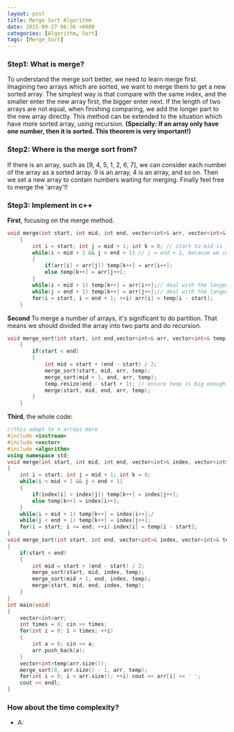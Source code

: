 ```yaml
---
layout: post
title: Merge Sort Algorithm
date: 2025-09-27 06:36 +0000
categories: [Algorithm, Sort]
tags: [Merge_Sort]
---
```

### **Step1: What is merge?**

To understand the merge sort better, we need to learn merge first. Imagining two arrays which are sorted, we want to merge them to get a new sorted array. The simplest way is that compare with the same index, and the smaller enter the new array first, the bigger enter next. If the length of two arrays are not equal, when finishing comparing, we add the longer part to the new array directly. This method can be extended to the situation which have more sorted array, using recursion. **(Specially: If an array only have one number, then it is sorted. This theorem is very important!)**

### **Step2: Where is the merge sort from?**

If there is an array, such as [9, 4, 5, 1, 2, 6, 7], we can consider each number of the array as a sorted array. 9 is an array, 4 is an array, and so on. Then we set a new array to contain numbers waiting for merging. Finally feel free to merge the 'array'!!

### **Step3: Implement in c++**

**First**, focusing on the merge method.

``` c++
void merge(int start, int mid, int end, vector<int>& arr, vector<int>& temp)
    {
        int i = start; int j = mid + 1; int k = 0; // start to mid is left, mid to end is right
        while(i < mid + 1 && j < end + 1) // j = end + 1, because we consider the size of an array minus one as the end by default
        {
            if(arr[i] < arr[j]) temp[k++] = arr[i++];
            else temp[k++] = arr[j++];
        }
        while(i < mid + 1) temp[k++] = arr[i++];// deal with the longer
        while(j < end + 1) temp[k++] = arr[j++];// deal with the longer
        for(i = start; i < end + 1; ++i) arr[i] = temp[i - start];
    }
```

**Second** To merge a number of arrays, it's significant to do partition. That means we should divided the array into two parts and do recursion.

```c++
void merge_sort(int start, int end,vector<int>& arr, vector<int>& temp)
    {
        if(start < end)
        {
            int mid = start + (end - start) / 2;
            merge_sort(start, mid, arr, temp);
            merge_sort(mid + 1, end, arr, temp);
            temp.resize(end - start + 1); // ensure temp is big enough.
            merge(start, mid, end, arr, temp);
        }
    } 
```

**Third**, the whole code:

```c++
//this adapt to n arrays more
#include <iostream>
#include <vector>
#include <algorithm>
using namespace std;
void merge(int start, int mid, int end, vector<int>& index, vector<int>& temp)
{
    int i = start; int j = mid + 1; int k = 0;
    while(i < mid + 1 && j < end + 1)
    {
        if(index[i] > index[j]) temp[k++] = index[j++];
        else temp[k++] = index[i++];
    }
    while(i < mid + 1) temp[k++] = index[i++];/
    while(j < end + 1) temp[k++] = index[j++]; 
    for(i = start; i <= end; ++i) index[i] = temp[i - start];
}
void merge_sort(int start, int end, vector<int>& index, vector<int>& temp)
{
    if(start < end)
    {
        int mid = start + (end - start) / 2;
        merge_sort(start, mid, index, temp);
        merge_sort(mid + 1, end, index, temp);
        merge(start, mid, end, index, temp);
    }
}
int main(void)
{
    vector<int>arr;
    int times = 0; cin >> times;
    for(int i = 0; i < times; ++i)
    {
        int a = 0; cin >> a;
        arr.push_back(a);
    }
    vector<int>temp(arr.size());
    merge_sort(0, arr.size() - 1, arr, temp);
    for(int i = 0; i < arr.size(); ++i) cout << arr[i] << ' ';
    cout << endl;
}
```

### How about the time complexity?
- A:
